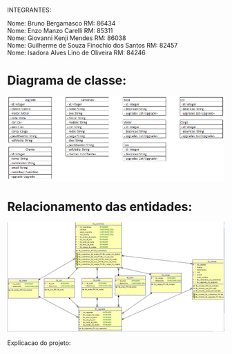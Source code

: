 
INTEGRANTES:

Nome: Bruno Bergamasco RM: 86434
<br>
Nome: Enzo Manzo Carelli RM: 85311
<br>
Nome: Giovanni Kenji Mendes RM: 86038
<br>
Nome: Guilherme de Souza Finochio dos Santos RM: 82457
<br>
Nome: Isadora Alves Lino de Oliveira RM: 84246
<br>

<h1>Diagrama de classe:</h1>

<img src="https://github.com/bergabruno/challenge-ms/blob/b603545fe9e5eef9f5e965d653a7c6de14839194/classe.png" alt="some text">

<h1>Relacionamento das entidades:</h1>
<img src="https://github.com/bergabruno/challenge-ms/blob/4c1e6f8ab348e8d5d1dddae61cdf8ee1b5b57bfc/relacionamento_bd.jpeg" alt= "some text">


Explicacao do projeto:

